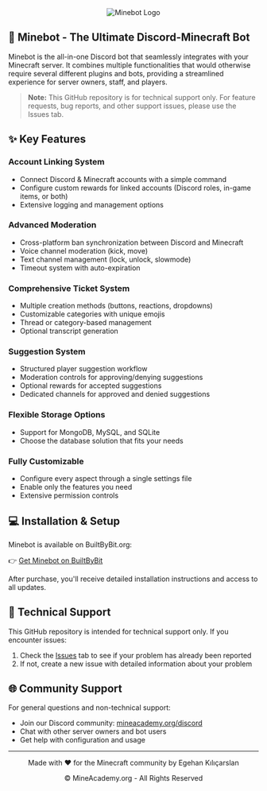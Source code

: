 <div align="center">
  <img src="https://i.imgur.com/xACLX93.png" alt="Minebot Logo"/>
</div>

## 🤖 Minebot - The Ultimate Discord-Minecraft Bot

Minebot is the all-in-one Discord bot that seamlessly integrates with your Minecraft server. It combines multiple functionalities that would otherwise require several different plugins and bots, providing a streamlined experience for server owners, staff, and players.

> **Note:** This GitHub repository is for technical support only. For feature requests, bug reports, and other support issues, please use the Issues tab.

## ✨ Key Features

### Account Linking System
- Connect Discord & Minecraft accounts with a simple command
- Configure custom rewards for linked accounts (Discord roles, in-game items, or both)
- Extensive logging and management options

### Advanced Moderation
- Cross-platform ban synchronization between Discord and Minecraft
- Voice channel moderation (kick, move)
- Text channel management (lock, unlock, slowmode)
- Timeout system with auto-expiration

### Comprehensive Ticket System
- Multiple creation methods (buttons, reactions, dropdowns)
- Customizable categories with unique emojis
- Thread or category-based management
- Optional transcript generation

### Suggestion System
- Structured player suggestion workflow
- Moderation controls for approving/denying suggestions
- Optional rewards for accepted suggestions
- Dedicated channels for approved and denied suggestions

### Flexible Storage Options
- Support for MongoDB, MySQL, and SQLite
- Choose the database solution that fits your needs

### Fully Customizable
- Configure every aspect through a single settings file
- Enable only the features you need
- Extensive permission controls

## 💻 Installation & Setup

Minebot is available on BuiltByBit.org:

👉 [Get Minebot on BuiltByBit](https://builtbybit.com/resources/53815)

After purchase, you'll receive detailed installation instructions and access to all updates.

## 🔧 Technical Support

This GitHub repository is intended for technical support only. If you encounter issues:

1. Check the [Issues](https://github.com/yourusername/minebot/issues) tab to see if your problem has already been reported
2. If not, create a new issue with detailed information about your problem

## 🌐 Community Support

For general questions and non-technical support:

- Join our Discord community: [mineacademy.org/discord](https://mineacademy.org/discord)
- Chat with other server owners and bot users
- Get help with configuration and usage

---

<div align="center">
  <p>Made with ❤️ for the Minecraft community by Egehan Kılıçarslan</p>
  <p>© MineAcademy.org - All Rights Reserved</p>
</div>
